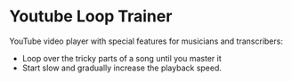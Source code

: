 # Youtube Loop Trainer

YouTube video player with special features for musicians and transcribers:
- Loop over the tricky parts of a song until you master it
- Start slow and gradually increase the playback speed.
